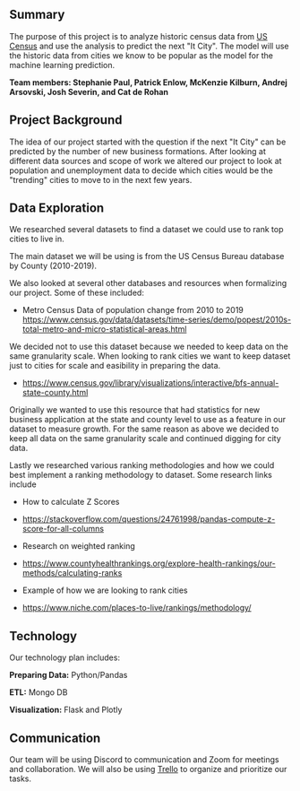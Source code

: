 ## Summary
The purpose of this project is to analyze historic census data from [US Census](https://www.census.gov/data/datasets/time-series/demo/popest/2010s-total-cities-and-towns.html) and use the analysis to predict the next "It City". The model will use the historic data from cities we know to be popular as the model for the machine learning prediction. 


**Team members: Stephanie Paul, Patrick Enlow, McKenzie Kilburn, Andrej Arsovski, Josh Severin, and Cat de Rohan**



## Project Background
The idea of our project started with the question if the next "It City" can be predicted by the number of new business formations. After looking at different data sources and scope of work we altered our project to look at population and unemployment data to decide which cities would be the "trending" cities to move to in the next few years.


## Data Exploration
We researched several datasets to find a dataset we could use to rank top cities to live in. 

The main dataset we will be using is from the US Census Bureau database by County (2010-2019).

We also looked at several other databases and resources when formalizing our project. Some of these included:

* Metro Census Data of population change from 2010 to 2019
https://www.census.gov/data/datasets/time-series/demo/popest/2010s-total-metro-and-micro-statistical-areas.html

We decided not to use this dataset because we needed to keep data on the same granularity scale. When looking to rank cities we want to keep dataset just to cities for scale and easibility in preparing the data. 

* https://www.census.gov/library/visualizations/interactive/bfs-annual-state-county.html

Originally we wanted to use this resource that had statistics for new business application at the state and county level to use as a feature in our dataset to measure growth. For the same reason as above we decided to keep all data on the same granularity scale and continued digging for city data. 

Lastly we researched various ranking methodologies and how we could best implement a ranking methodology to dataset. Some research links include

* How to calculate Z Scores
- https://stackoverflow.com/questions/24761998/pandas-compute-z-score-for-all-columns 

* Research on weighted ranking
- https://www.countyhealthrankings.org/explore-health-rankings/our-methods/calculating-ranks

* Example of how we are looking to rank cities
- https://www.niche.com/places-to-live/rankings/methodology/


## Technology
Our technology plan includes:

**Preparing Data:** 
Python/Pandas

**ETL:** 
Mongo DB

**Visualization:** 
Flask and Plotly


## Communication 
Our team will be using Discord to communication and Zoom for meetings and collaboration. We will also be using [Trello](https://trello.com/metrognomes) to organize and prioritize our tasks.
